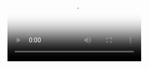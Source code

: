 <video id="video" controls="" preload="none" poster="封面">
      <source id="mp4" src="mp4格式视频" type="Bunny-rigid.mp4">
</videos>
